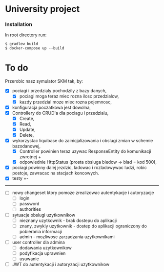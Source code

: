 # University project 
### Installation

In root directory run: 

    $ gradlew build  
    $ docker-compose up --build
    
# To do

Przerobic nasz symulator SKM tak, by:

  - [x] pociagi i przedzialy pochodzily z bazy danych,
      - [x] pociagi moga teraz miec rozna ilosc przedzialow, 
      - [x] kazdy przedzial moze miec rozna pojemnosc,
  - [x] konfiguracja poczatkowa jest dowolna,
  - [x] Controllery do CRUD'a dla pociagu i przedzialu,
      - [x] Create, 
      - [x] Read, 
      - [x] Update, 
      - [x] Delete,
  - [x] wykorzystac liquibase do zainicjalizowania i obslugi zmian w schemie bazodanowej,
      - [x] Controller powinien teraz uzywac ResponseEntity do komunikacji zwrotnej + 
      - [x] odpowiednie HttpStatus (prosta obsluga bledow -> blad = kod 500),
  - [x] pociagi powinny dalej jezdzic, ladowac i rozladowywac ludzi, robic postoje, zawracac na stacjach koncowych.
  - [x] testy +-
  ---
  - [ ] nowy changeset ktory pomoze zrealizowac autentykacje i autoryzacje
    - [ ] login     
    - [ ] password
    - [ ] authorities
  - [ ] sytuacje obslugi uzytkownikow
    - [ ] nieznany uzytkownik - brak dostepu do aplikacji
    - [ ] znany, zwykly uzytkownik - dostep do aplikacji ograniczony do pobierania informacji
    - [ ] admin - mozliwosc zarzadzania uzytkownikami
  - [ ] user controller dla admina
    - [ ] dodawania uzytkownikow
    - [ ] podyfikacja uprawnien
    - [ ] usuwanie
  - [ ] JWT do autentykacji i autoryzacji uzytkownikow